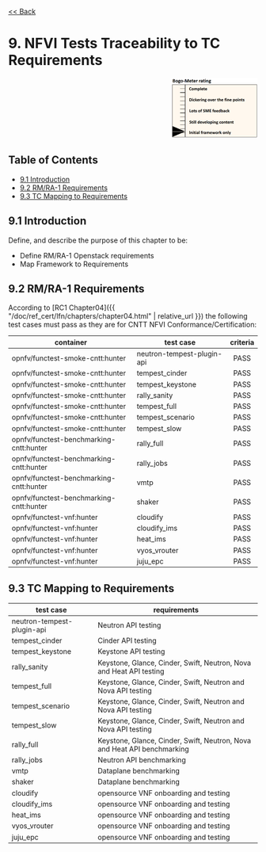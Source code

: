 [<< Back](../)

# 9. NFVI Tests Traceability to TC Requirements
<p align="right"><img src="../figures/bogo_ifo.png" alt="scope" title="Scope" width="35%"/></p>

## Table of Contents
* [9.1 Introduction](#9.1)
* [9.2 RM/RA-1 Requirements](#9.2)
* [9.3 TC Mapping to Requirements](#9.3)

<a name="9.1"></a>
## 9.1 Introduction

Define, and describe the purpose of this chapter to be:

- Define RM/RA-1 Openstack requirements
- Map Framework to Requirements

<a name="9.2"></a>
## 9.2 RM/RA-1 Requirements

According to [RC1 Chapter04]({{ "/doc/ref_cert/lfn/chapters/chapter04.html" | relative_url }})
the following test cases must pass as they are for CNTT NFVI
Conformance/Certification:

| container                               | test case                  | criteria |
|-----------------------------------------|----------------------------|:--------:|
| opnfv/functest-smoke-cntt:hunter        | neutron-tempest-plugin-api | PASS     |
| opnfv/functest-smoke-cntt:hunter        | tempest_cinder             | PASS     |
| opnfv/functest-smoke-cntt:hunter        | tempest_keystone           | PASS     |
| opnfv/functest-smoke-cntt:hunter        | rally_sanity               | PASS     |
| opnfv/functest-smoke-cntt:hunter        | tempest_full               | PASS     |
| opnfv/functest-smoke-cntt:hunter        | tempest_scenario           | PASS     |
| opnfv/functest-smoke-cntt:hunter        | tempest_slow               | PASS     |
| opnfv/functest-benchmarking-cntt:hunter | rally_full                 | PASS     |
| opnfv/functest-benchmarking-cntt:hunter | rally_jobs                 | PASS     |
| opnfv/functest-benchmarking-cntt:hunter | vmtp                       | PASS     |
| opnfv/functest-benchmarking-cntt:hunter | shaker                     | PASS     |
| opnfv/functest-vnf:hunter               | cloudify                   | PASS     |
| opnfv/functest-vnf:hunter               | cloudify_ims               | PASS     |
| opnfv/functest-vnf:hunter               | heat_ims                   | PASS     |
| opnfv/functest-vnf:hunter               | vyos_vrouter               | PASS     |
| opnfv/functest-vnf:hunter               | juju_epc                   | PASS     |

<a name="9.3"></a>
## 9.3 TC Mapping to Requirements

| test case                  | requirements                                                             |
|----------------------------|--------------------------------------------------------------------------|
| neutron-tempest-plugin-api | Neutron API testing                                                      |
| tempest_cinder             | Cinder API testing                                                       |
| tempest_keystone           | Keystone API testing                                                     |
| rally_sanity               | Keystone, Glance, Cinder, Swift, Neutron, Nova and Heat API testing      |
| tempest_full               | Keystone, Glance, Cinder, Swift, Neutron and Nova API testing            |
| tempest_scenario           | Keystone, Glance, Cinder, Swift, Neutron and Nova API testing            |
| tempest_slow               | Keystone, Glance, Cinder, Swift, Neutron and Nova API testing            |
| rally_full                 | Keystone, Glance, Cinder, Swift, Neutron, Nova and Heat API benchmarking |
| rally_jobs                 | Neutron API benchmarking                                                 |
| vmtp                       | Dataplane benchmarking                                                   |
| shaker                     | Dataplane benchmarking                                                   |
| cloudify                   | opensource VNF onboarding and testing                                    |
| cloudify_ims               | opensource VNF onboarding and testing                                    |
| heat_ims                   | opensource VNF onboarding and testing                                    |
| vyos_vrouter               | opensource VNF onboarding and testing                                    |
| juju_epc                   | opensource VNF onboarding and testing                                    |
